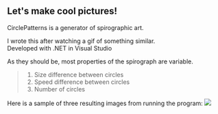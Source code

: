 ## Let's make cool pictures!

CirclePatterns is a generator of spirographic art.

I wrote this after watching a gif of something similar.  
Developed with .NET in Visual Studio

As they should be, most properties of the spirograph are variable.
  >1. Size difference between circles
  >2. Speed difference between circles
  >3. Number of circles

Here is a sample of three resulting images from running the program:
![](https://raw.githubusercontent.com/jpatomic96/Spirograph-Generator/master/Sample.png)
